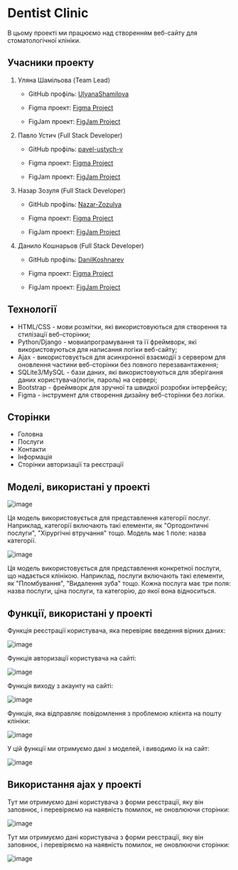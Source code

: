 # Dentist Clinic

В цьому проекті ми працюємо над створенням веб-сайту для стоматологічної клініки.

## Учасники проекту

1. Уляна Шамільова (Team Lead)
   
   - GitHub профіль: [UlyanaShamilova](https://github.com/UlyanaShamilova)
   
   - Figma проект: [Figma Project](https://www.figma.com/design/v8zsIeGGLNxgXN4j9VlyQQ/Untitled?node-id=0-1&t=M0h7vMHDwMcdirco-1)
   
   - FigJam проект: [FigJam Project](https://www.figma.com/board/uzB60e2o9Mh5KEZgq40tmA/Untitled?node-id=0-1&t=5ciEY9J7BZFZBO1C-1)
   
3. Павло Устич (Full Stack Developer)
   
   - GitHub профіль: [pavel-ustych-v](https://github.com/pavel-ustych-v)
   
   - Figma проект: [Figma Project](https://www.figma.com/design/iOp7LH5dnMdAzAsNeNc1YB/Dentists---project?t=BL1WdQzrCKhPzmMH-1)
   
    - FigJam проект: [FigJam Project](https://www.figma.com/board/rGsSmSDPyRF65GE1lg5KHn/Untitled?t=BL1WdQzrCKhPzmMH-1)
   
5. Назар Зозуля (Full Stack Developer)
   
   - GitHub профіль: [Nazar-Zozulya](https://github.com/Nazar-Zozulya)
   
   - Figma проект: [Figma Project](https://www.figma.com/design/U7j60sky15Ah4svZ5OkjAv/%D0%97%D0%B4%D0%BE%D1%80%D0%BE%D0%B2%D0%B0-%D0%BF%D0%BE%D1%81%D0%BC%D1%96%D1%88%D0%BA%D0%B0?node-id=0-1&t=YX774ACYa85vNaU1-1)
   
   - FigJam проект: [FigJam Project](https://www.figma.com/board/t4iufr1JmRpZwJla7kyWBI/%D0%97%D0%B4%D0%BE%D1%80%D0%BE%D0%B2%D0%B0-%D0%BF%D0%BE%D1%81%D0%BC%D1%96%D1%88%D0%BA%D0%B0-FigJam?node-id=0-1&t=Bjx14rXO9EI0TqFE-1)
   
7. Данило Кошнарьов (Full Stack Developer)
   
   - GitHub профіль: [DanilKoshnarev](https://github.com/DanilKoshnarev)
   
   - Figma проект: [Figma Project](https://www.figma.com/design/YpxoSvDuPoPzSRsXEfas5p/Untitled?node-id=0-1&t=10FxvHjbiRjT482v-1)
   
   - FigJam проект: [FigJam Project](https://www.figma.com/board/qk3eLvORSrN1Bz74wG4CIR/Untitled?node-id=0-1&t=EuJST6NJS6qIhpZS-1)

## Технології

- HTML/CSS - мови розмітки, які використовуються для створення та стилізації веб-сторінки;
- Python/Django - мовиапрограмування та її фреймворк, які використовуються для написання логіки веб-сайту;
- Ajax - використовується для асинхронної взаємодії з сервером для оновлення частини веб-сторінки без повного перезавантаження;
- SQLite3/MySQL - бази даних, які використовуються для зберігання даних користувача(логін, пароль) на сервері;
- Bootstrap - фреймворк для зручної та швидкої розробки інтерфейсу;
- Figma - інструмент для створення дизайну веб-сторінки без логіки.

## Сторінки

- Головна
- Послуги
- Контакти
- Інформація
- Сторінки авторизації та реєстрації

## Моделі, використані у проекті
![image](https://github.com/UlyanaShamilova/Dentist_Django/assets/110716865/b92d5924-d599-4742-a9f6-1a80509c24df)

Ця модель використовується для представлення категорії послуг. Наприклад, категорії включають такі елементи, як "Ортодонтичні послуги", "Хірургічні втручання" тощо.
Модель має 1 поле: назва категорії.

![image](https://github.com/UlyanaShamilova/Dentist_Django/assets/110716865/91267b5a-f5c6-4b19-9522-f636eb155245)

Ця модель використовується для представлення конкретної послуги, що надається клінікою. Наприклад, послуги включають такі елементи, як "Пломбування", "Видалення зуба" тощо.
Кожна послуга має три поля: назва послуги, ціна послуги, та категорію, до якої вона відноситься.

## Функції, використані у проекті

Функція реєстрації користувача, яка перевіряє введення вірних даних:

![image](https://github.com/UlyanaShamilova/Dentist_Django/assets/110716865/f58cc1b3-f573-4561-8ad8-c0dbbbf699ad)

Функція авторизації користувача на сайті:

![image](https://github.com/UlyanaShamilova/Dentist_Django/assets/110716865/c5110151-6f81-4a3d-a6a0-3f6344710ecd)

Функція виходу з акаунту на сайті:

![image](https://github.com/UlyanaShamilova/Dentist_Django/assets/110716865/84a8909a-8122-4470-88ba-88d50ffb8cb7)

Функція, яка відправляє повідомлення з проблемою клієнта на пошту клініки:

![image](https://github.com/UlyanaShamilova/Dentist_Django/assets/110716865/0a6e936a-5f95-46dc-81c7-dc38bbeecfdc)

У цій функції ми отримуємо дані з моделей, і виводимо їх на сайт:

![image](https://github.com/UlyanaShamilova/Dentist_Django/assets/110716865/49d7f55e-a03a-490d-b4bc-c776d7397a55)

## Використання ajax у проекті

Тут ми отримуємо дані користувача з форми реєстрації, яку він заповнює, і перевіряємо на наявність помилок, не оновлюючи сторінки:

![image](https://github.com/UlyanaShamilova/Dentist_Django/assets/110716865/8ee59af1-7081-4299-ac9f-77af9f779e42)

Тут ми отримуємо дані користувача з форми реєстрації, яку він заповнює, і перевіряємо на наявність помилок, не оновлюючи сторінки:

![image](https://github.com/UlyanaShamilova/Dentist_Django/assets/110716865/a058c769-2a46-4967-8271-4ba113c6f32f)
